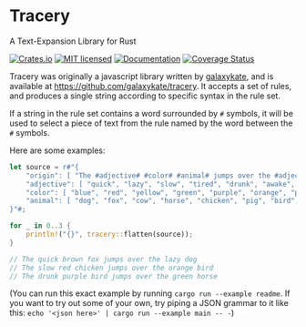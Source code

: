 # Tracery
A Text-Expansion Library for Rust

[![Crates.io](https://img.shields.io/crates/v/tracery.svg)](https://crates.io/crates/tracery)
[![MIT licensed](https://img.shields.io/badge/license-MIT-blue.svg)](LICENSE)
[![Documentation](https://docs.rs/tracery/badge.svg)](https://docs.rs/tracery)
[![Coverage Status](https://coveralls.io/repos/github/caranatar/tracery-rs/badge.svg?branch=master)](https://coveralls.io/github/caranatar/tracery-rs?branch=master)

Tracery was originally a javascript library written by [galaxykate](https://github.com/galaxykate), and is available at <https://github.com/galaxykate/tracery>.
It accepts a set of rules, and produces a single string according to specific syntax in the rule set.

If a string in the rule set contains a word surrounded by `#` symbols, it will be used to select a piece of text from the rule named by the word between the `#` symbols.

Here are some examples:

```rust
let source = r#"{
    "origin": [ "The #adjective# #color# #animal# jumps over the #adjective# #animal#" ],
    "adjective": [ "quick", "lazy", "slow", "tired", "drunk", "awake", "frantic" ],
    "color": [ "blue", "red", "yellow", "green", "purple", "orange", "pink", "brown", "black", "white" ],
    "animal": [ "dog", "fox", "cow", "horse", "chicken", "pig", "bird", "fish" ]
}"#;

for _ in 0..3 {
    println!("{}", tracery::flatten(source));
}

// The quick brown fox jumps over the lazy dog
// The slow red chicken jumps over the orange bird
// The drunk purple bird jumps over the green horse
```

(You can run this exact example by running `cargo run --example readme`. If you want to try out some of your own, try piping a JSON grammar to it like this: `echo '<json here>' | cargo run --example main -- -`)
